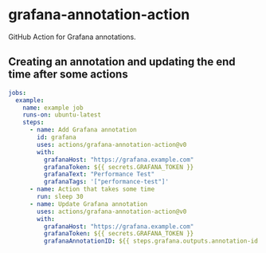 # grafana-annotation-action
GitHub Action for Grafana annotations.

## Creating an annotation and updating the end time after some actions

```yaml
jobs:
  example:
    name: example job
    runs-on: ubuntu-latest
    steps:
      - name: Add Grafana annotation
        id: grafana
        uses: actions/grafana-annotation-action@v0
        with:
          grafanaHost: "https://grafana.example.com"
          grafanaToken: ${{ secrets.GRAFANA_TOKEN }}
          grafanaText: "Performance Test"
          grafanaTags: '["performance-test"]'
      - name: Action that takes some time
        run: sleep 30
      - name: Update Grafana annotation
        uses: actions/grafana-annotation-action@v0
        with:
          grafanaHost: "https://grafana.example.com"
          grafanaToken: ${{ secrets.GRAFANA_TOKEN }}
          grafanaAnnotationID: ${{ steps.grafana.outputs.annotation-id }} # Output from previous usage of action
```
